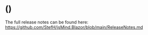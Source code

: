 #  ()

The full release notes can be found here: https://github.com/StefH/jsMind.Blazor/blob/main/ReleaseNotes.md